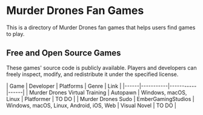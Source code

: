 # Murder Drones Fan Games
This is a directory of Murder Drones fan games that helps users find games to play.

## Free and Open Source Games
These games' source code is publicly available. Players and developers can freely inspect, modify, and redistribute it under the specified license.

| Game | Developer | Platforms | Genre | Link |
|------|-----------|-----------|------|
| Murder Drones Virtual Training | Autopawn | Windows, macOS, Linux | Platformer | TO DO |
| Murder Drones Sudo | EmberGamingStudios | Windows, macOS, Linux, Android, iOS, Web | Visual Novel | TO DO |
